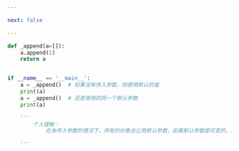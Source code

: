 ```yaml
---

next: false

---
```




<BlogInfo id="856"/>

```python
def _append(a=[]):
    a.append(1)
    return a


if __name__ == '__main__':
    a = _append()  # 如果没有传入参数，则使用默认的值
    print(a)
    a = _append()  # 还是使用的同一个默认参数
    print(a)

    '''
        个人理解：
            在未传入参数的情况下，所有的对象会公用默认参数，如果默认参数是可变的，那么后果不堪设想！
    
    '''

```



<ActionBox />
